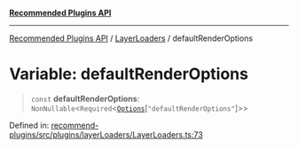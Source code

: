 [**Recommended Plugins API**](../../../../README.md)

***

[Recommended Plugins API](../../../../README.md) / [LayerLoaders](../README.md) / defaultRenderOptions

# Variable: defaultRenderOptions

> `const` **defaultRenderOptions**: `NonNullable`\<`Required`\<[`Options`](../interfaces/Options.md)\[`"defaultRenderOptions"`\]\>\>

Defined in: [recommend-plugins/src/plugins/layerLoaders/LayerLoaders.ts:73](https://github.com/dde-platform/dde-earth/blob/6072ab445eaffdb7776cf25b1239af6bc27166a4/packages/recommend-plugins/src/plugins/layerLoaders/LayerLoaders.ts#L73)
